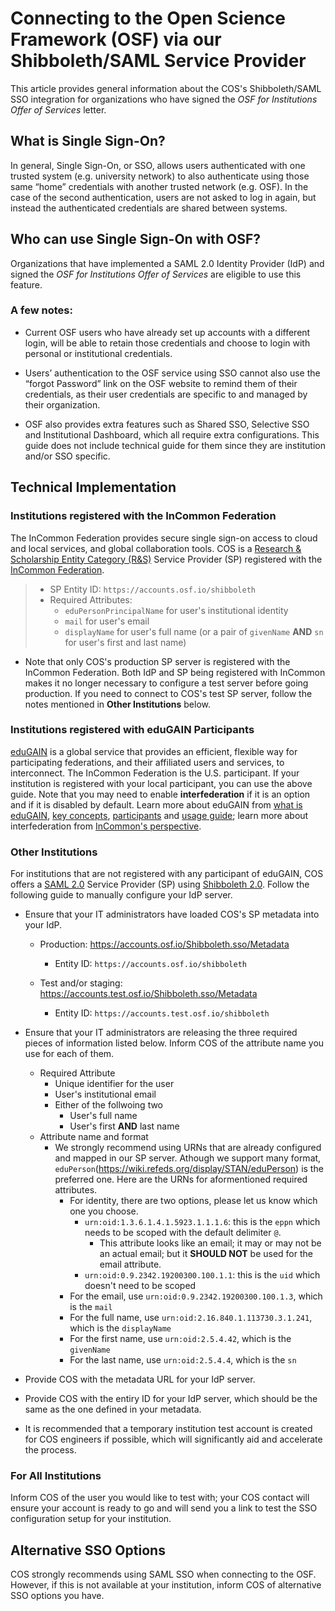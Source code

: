 # Connecting to the Open Science Framework (OSF) via our Shibboleth/SAML Service Provider

This article provides general information about the COS's Shibboleth/SAML SSO integration for organizations who have signed the *OSF for Institutions Offer of Services* letter.

## What is Single Sign-On?

In general, Single Sign-On, or SSO, allows users authenticated with one trusted system (e.g. university network) to also authenticate using those same “home” credentials with another trusted network (e.g. OSF). In the case of the second authentication, users are not asked to log in again, but instead the authenticated credentials are shared between systems.

## Who can use Single Sign-On with OSF?

Organizations that have implemented a SAML 2.0 Identity Provider (IdP) and signed the *OSF for Institutions Offer of Services* are eligible to use this feature.

### A few notes:

* Current OSF users who have already set up accounts with a different login, will be able to retain those credentials and choose to login with personal or institutional credentials.

* Users’ authentication to the OSF service using SSO cannot also use the “forgot Password” link on the OSF website to remind them of their credentials, as their user credentials are specific to and managed by their organization.

* OSF also provides extra features such as Shared SSO, Selective SSO and Institutional Dashboard, which all require extra configurations. This guide does not include technical guide for them since they are institution and/or SSO specific. 

## Technical Implementation

### Institutions registered with the InCommon Federation

The InCommon Federation provides secure single sign-on access to cloud and local services, and global collaboration tools. COS is a [Research & Scholarship Entity Category (R&S)](https://refeds.org/category/research-and-scholarship) Service Provider (SP) registered with the [InCommon Federation](https://www.incommon.org/federation/).

> * SP Entity ID: `https://accounts.osf.io/shibboleth`
> * Required Attributes:
>   * `eduPersonPrincipalName` for user's institutional identity
>   * `mail` for user's email
>   * `displayName` for user's full name (or a pair of `givenName` **AND** `sn` for user's first and last name)

* Note that only COS's production SP server is registered with the InCommon Federation. Both IdP and SP being registered with InCommon makes it no longer necessary to configure a test server before going production. If you need to connect to COS's test SP server, follow the notes mentioned in **Other Institutions** below.


### Institutions registered with eduGAIN Participants

[eduGAIN](https://edugain.org/) is a global service that provides an efficient, flexible way for participating federations, and their affiliated users and services, to interconnect. The InCommon Federation is the U.S. participant. If your institution is registered with your local participant, you can use the above guide. Note that you may need to enable **interfederation** if it is an option and if it is disabled by default. Learn more about eduGAIN from [what is eduGAIN](https://edugain.org/about-edugain/what-is-edugain/), [key concepts](https://edugain.org/about-edugain/key-concepts/), [participants](https://technical.edugain.org/status) and [usage guide](https://edugain.org/participants/how-to-use-edugain/); learn more about interfederation from [InCommon's perspective](https://spaces.at.internet2.edu/display/federation/Interfederation+and+eduGAIN).

### Other Institutions

For institutions that are not registered with any participant of eduGAIN, COS offers a [SAML 2.0](https://docs.oasis-open.org/security/saml/Post2.0/sstc-saml-tech-overview-2.0.html) Service Provider (SP) using [Shibboleth 2.0](https://wiki.shibboleth.net/confluence/display/SHIB2/Home). Follow the following guide to manually configure your IdP server. 

* Ensure that your IT administrators have loaded COS's SP metadata into your IdP.
  * Production: https://accounts.osf.io/Shibboleth.sso/Metadata
  	* Entity ID: `https://accounts.osf.io/shibboleth`

  * Test and/or staging: https://accounts.test.osf.io/Shibboleth.sso/Metadata
    * Entity ID: `https://accounts.test.osf.io/shibboleth`

* Ensure that your IT administrators are releasing the three required pieces of information listed below. Inform COS of the attribute name you use for each of them.
  * Required Attribute
    * Unique identifier for the user
    * User's institutional email
    * Either of the follwoing two
        * User's full name
        * User's first **AND** last name
  * Attribute name and format
    * We strongly recommend using URNs that are already configured and mapped in our SP server. Athough we support many format, `eduPerson`(https://wiki.refeds.org/display/STAN/eduPerson) is the preferred one. Here are the URNs for aformentioned required attributes.
      * For identity, there are two options, please let us know which one you choose.
	    * `urn:oid:1.3.6.1.4.1.5923.1.1.1.6`: this is the `eppn` which needs to be scoped with the default delimiter `@`.
	      * This attribute looks like an email; it may or may not be an actual email; but it **SHOULD NOT** be used for the email attribute.
		* `urn:oid:0.9.2342.19200300.100.1.1`: this is the `uid` which doesn't need to be scoped
	  * For the email, use `urn:oid:0.9.2342.19200300.100.1.3`, which is the `mail`
	  * For the full name, use `urn:oid:2.16.840.1.113730.3.1.241`, which is the `displayName`
	  * For the first name, use `urn:oid:2.5.4.42`, which is the `givenName`
	  * For the last name, use `urn:oid:2.5.4.4`, which is the `sn`

* Provide COS with the metadata URL for your IdP server.

* Provide COS with the entiry ID for your IdP server, which should be the same as the one defined in your metadata.

* It is recommended that a temporary institution test account is created for COS engineers if possible, which will significantly aid and accelerate the process.

### For All Institutions

Inform COS of the user you would like to test with; your COS contact will ensure your account is ready to go and will send you a link to test the SSO configuration setup for your institution.

## Alternative SSO Options

COS strongly recommends using SAML SSO when connecting to the OSF. However, if this is not available at your institution, inform COS of alternative SSO options you have.
